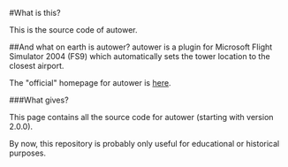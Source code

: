 #What is this?

This is the source code of autower.

##And what on earth is autower?
autower is a plugin for Microsoft Flight Simulator 2004 (FS9)
which automatically sets the tower location to the closest airport.


The "official" homepage for autower is [here](https://christoph.rosenkeller.org/fs/autower).

###What gives?

This page contains all the source code for autower (starting with version 2.0.0).

By now, this repository is probably only useful for educational or historical purposes.

